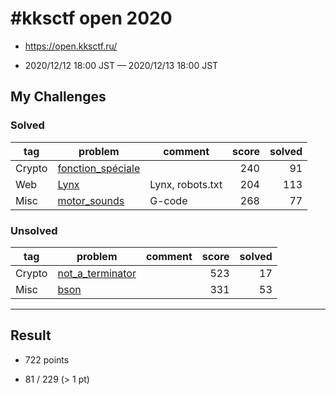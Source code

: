 # #kksctf open 2020

* https://open.kksctf.ru/

* 2020/12/12 18:00 JST — 2020/12/13 18:00 JST

## My Challenges

### Solved

| tag    | problem                                | comment          | score | solved |
| ------ | -------------------------------------- | ---------------- | ----: | -----: |
| Crypto | [fonction_spéciale](fonction_speciale) |                  | 240   | 91     |
| Web    | [Lynx](Lynx)                           | Lynx, robots.txt | 204   | 113    |
| Misc   | [motor_sounds](motor_sounds)           | G-code           | 268   | 77     |

### Unsolved

| tag    | problem                              | comment | score | solved |
| ------ | ------------------------------------ | ------- | ----: | -----: |
| Crypto | [not_a_terminator](not_a_terminator) |         | 523   | 17     |
| Misc   | [bson](bson)                         |         | 331   | 53     |

---

## Result

* 722 points

* 81 / 229 (> 1 pt)
